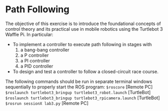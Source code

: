 # Path Following

The objective of this exercise is to introduce the foundational concepts of control theory and its practical use in mobile robotics using the Turtlebot 3 Waffle Pi. In particular:

* To implement a controller to execute path following in stages with
  1. a bang-bang controller
  2. a P controller 
  3. a PI controller 
  4. a PID controller
* To design and test a controller to follow a closed-circuit race course.

The following commands should be run in separate terminal windows sequentially to properly start the ROS program:
`$roscore` [Remote PC]
`$roslaunch turtlebot3_bringup turtlebot3_robot.launch` [TurtleBot]
`$roslaunch turtlebot3_bringup turtlebot3_rpicamera.launch` [TurtleBot]
`$rosrun sessionX lab3.py` [Remote PC]
